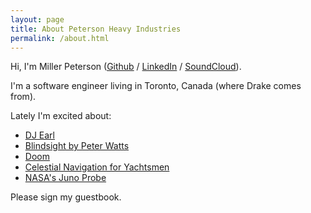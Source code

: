 ```yaml
---
layout: page
title: About Peterson Heavy Industries
permalink: /about.html
---
```


Hi, I'm Miller Peterson ([Github](http://www.github.com/millerpeterson) / [LinkedIn](http://ca.linkedin.com/pub/miller-peterson/28/51b/759/en) / [SoundCloud](http://soundcloud.com/millerpeterson)).

I'm a software engineer living in Toronto, Canada (where Drake comes from).

Lately I'm excited about:

- [DJ Earl](https://soundcloud.com/djearlteckz)
- [Blindsight by Peter Watts](http://www.goodreads.com/book/show/48484.Blindsight)
- [Doom](https://www.youtube.com/watch?v=3SAFSz8yxrE)
- [Celestial Navigation for Yachtsmen](http://pictures.abebooks.com/isbn/9780828600286-us-300.jpg)
- [NASA's Juno Probe](https://www.nasa.gov/mission_pages/juno/main/index.html)

Please sign my guestbook.